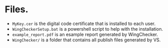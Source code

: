 # Files.

- `MyKey.cer` is the digital code certificate that is installed to each user.
- `WingCheckerSetup.bat` is a powershell script to help with the installation.
- `example_report.pdf` is an esample report generated by WingChecker.
- `WingChecker/` is a folder that contains all publish files generated by VS.